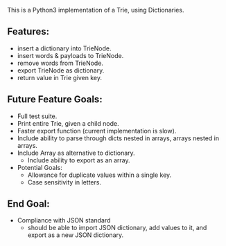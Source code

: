 This is a Python3 implementation of a Trie, using Dictionaries.


## Features:
* insert a dictionary into TrieNode.
* insert words & payloads to TrieNode.
* remove words from TrieNode.
* export TrieNode as dictionary.
* return value in Trie given key.

## Future Feature Goals:
* Full test suite.
* Print entire Trie, given a child node.
* Faster export function (current implementation is slow).
* Include ability to parse through dicts nested in arrays, arrays nested in arrays.
* Include Array as alternative to dictionary.
  * Include ability to export as an array.
* Potential Goals:
  * Allowance for duplicate values within a single key.
  * Case sensitivity in letters.

## End Goal:
* Compliance with JSON standard 
  * should be able to import JSON dictionary, add values to it, and export as a new JSON dictionary.
